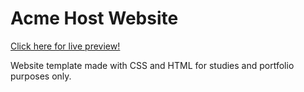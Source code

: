 # Acme Host Website

[<ins>Click here for live preview!</ins>](https://gummms.github.io/Acme-Host/)

Website template made with CSS and HTML for studies and portfolio purposes only.
